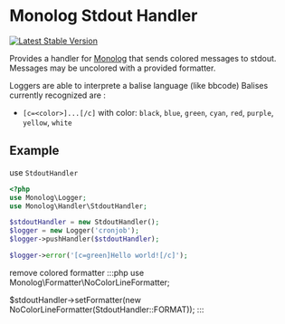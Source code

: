 Monolog Stdout Handler
======================
[![Latest Stable Version](https://poser.pugx.org/kmelia/monolog-stdout-handler/v/stable.png)](https://packagist.org/packages/kmelia/monolog-stdout-handler)

Provides a handler for [Monolog][1] that sends colored messages to stdout.
Messages may be uncolored with a provided formatter.

Loggers are able to interprete a balise language (like bbcode)
Balises currently recognized are :

 * `[c=<color>]...[/c]` with color: `black`, `blue`, `green`, `cyan`, `red`, `purple`, `yellow`, `white`

Example
-------
use `StdoutHandler`
```php
<?php
use Monolog\Logger;
use Monolog\Handler\StdoutHandler;

$stdoutHandler = new StdoutHandler();
$logger = new Logger('cronjob');
$logger->pushHandler($stdoutHandler);

$logger->error('[c=green]Hello world![/c]');
```

remove colored formatter
:::php
use Monolog\Formatter\NoColorLineFormatter;
  
$stdoutHandler->setFormatter(new NoColorLineFormatter(StdoutHandler::FORMAT));
:::


  [1]: https://github.com/Seldaek/monolog
